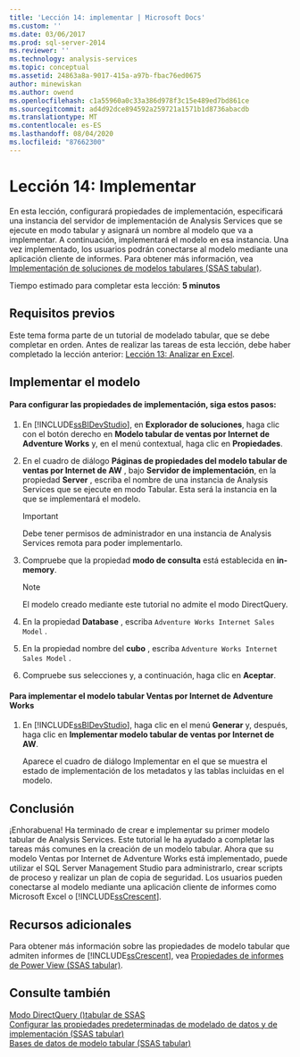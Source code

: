 ```yaml
---
title: 'Lección 14: implementar | Microsoft Docs'
ms.custom: ''
ms.date: 03/06/2017
ms.prod: sql-server-2014
ms.reviewer: ''
ms.technology: analysis-services
ms.topic: conceptual
ms.assetid: 24863a8a-9017-415a-a97b-fbac76ed0675
author: minewiskan
ms.author: owend
ms.openlocfilehash: c1a55960a0c33a386d978f3c15e489ed7bd861ce
ms.sourcegitcommit: ad4d92dce894592a259721a1571b1d8736abacdb
ms.translationtype: MT
ms.contentlocale: es-ES
ms.lasthandoff: 08/04/2020
ms.locfileid: "87662300"
---
```

# <a name="lesson-14-deploy"></a>Lección 14: Implementar
  En esta lección, configurará propiedades de implementación, especificará una instancia del servidor de implementación de Analysis Services que se ejecute en modo tabular y asignará un nombre al modelo que va a implementar. A continuación, implementará el modelo en esa instancia. Una vez implementado, los usuarios podrán conectarse al modelo mediante una aplicación cliente de informes. Para obtener más información, vea [Implementación de soluciones de modelos tabulares &#40;SSAS tabular&#41;](tabular-models/tabular-model-solution-deployment-ssas-tabular.md).  
  
 Tiempo estimado para completar esta lección: **5 minutos**  
  
## <a name="prerequisites"></a>Requisitos previos  
 Este tema forma parte de un tutorial de modelado tabular, que se debe completar en orden. Antes de realizar las tareas de esta lección, debe haber completado la lección anterior: [Lección 13: Analizar en Excel](lesson-12-analyze-in-excel.md).  
  
## <a name="deploy-the-model"></a>Implementar el modelo  
  
#### <a name="to-configure-deployment-properties"></a>Para configurar las propiedades de implementación, siga estos pasos:  
  
1.  En [!INCLUDE[ssBIDevStudio](../includes/ssbidevstudio-md.md)], en **Explorador de soluciones**, haga clic con el botón derecho en **Modelo tabular de ventas por Internet de Adventure Works** y, en el menú contextual, haga clic en **Propiedades**.  
  
2.  En el cuadro de diálogo **Páginas de propiedades del modelo tabular de ventas por Internet de AW** , bajo **Servidor de implementación**, en la propiedad **Server** , escriba el nombre de una instancia de Analysis Services que se ejecute en modo Tabular. Esta será la instancia en la que se implementará el modelo.  
  
    > [!IMPORTANT]  
    >  Debe tener permisos de administrador en una instancia de Analysis Services remota para poder implementarlo.  
  
3.  Compruebe que la propiedad **modo de consulta** está establecida en **in-memory**.  
  
    > [!NOTE]  
    >  El modelo creado mediante este tutorial no admite el modo DirectQuery.  
  
4.  En la propiedad **Database** , escriba `Adventure Works Internet Sales Model` .  
  
5.  En la propiedad nombre del **cubo** , escriba `Adventure Works Internet Sales Model` .  
  
6.  Compruebe sus selecciones y, a continuación, haga clic en **Aceptar**.  
  
#### <a name="to-deploy-the-adventure-works-internet-sales-tabular-model"></a>Para implementar el modelo tabular Ventas por Internet de Adventure Works  
  
1.  En [!INCLUDE[ssBIDevStudio](../includes/ssbidevstudio-md.md)], haga clic en el menú **Generar** y, después, haga clic en **Implementar modelo tabular de ventas por Internet de AW**.  
  
     Aparece el cuadro de diálogo Implementar en el que se muestra el estado de implementación de los metadatos y las tablas incluidas en el modelo.  
  
## <a name="conclusion"></a>Conclusión  
 ¡Enhorabuena! Ha terminado de crear e implementar su primer modelo tabular de Analysis Services. Este tutorial le ha ayudado a completar las tareas más comunes en la creación de un modelo tabular. Ahora que su modelo Ventas por Internet de Adventure Works está implementado, puede utilizar el SQL Server Management Studio para administrarlo, crear scripts de proceso y realizar un plan de copia de seguridad. Los usuarios pueden conectarse al modelo mediante una aplicación cliente de informes como Microsoft Excel o [!INCLUDE[ssCrescent](../includes/sscrescent-md.md)].  
  
## <a name="additional-resources"></a>Recursos adicionales  
 Para obtener más información sobre las propiedades de modelo tabular que admiten informes de [!INCLUDE[ssCrescent](../includes/sscrescent-md.md)], vea [Propiedades de informes de Power View &#40;SSAS tabular&#41;](tabular-models/properties-ssas-tabular.md).  
  
## <a name="see-also"></a>Consulte también  
 [Modo DirectQuery &#40;&#41;tabular de SSAS](tabular-models/directquery-mode-ssas-tabular.md)   
 [Configurar las propiedades predeterminadas de modelado de datos y de implementación &#40;SSAS tabular&#41;](tabular-models/configure-default-data-modeling-and-deployment-properties-ssas-tabular.md)   
 [Bases de datos de modelo tabular &#40;SSAS tabular&#41;](tabular-models/tabular-model-databases-ssas-tabular.md)  
  
  
